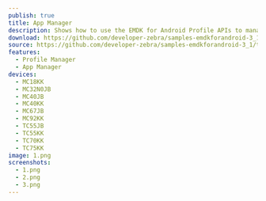 ```yaml
---
publish: true
title: App Manager
description: Shows how to use the EMDK for Android Profile APIs to manage App Manager profiles.
download: https://github.com/developer-zebra/samples-emdkforandroid-3_1/archive/ProfileAppMgrSample1.zip
source: https://github.com/developer-zebra/samples-emdkforandroid-3_1/tree/ProfileAppMgrSample1
features: 
  - Profile Manager
  - App Manager
devices: 
  - MC18KK
  - MC32N0JB
  - MC40JB
  - MC40KK
  - MC67JB
  - MC92KK
  - TC55JB
  - TC55KK
  - TC70KK
  - TC75KK
image: 1.png
screenshots: 
  - 1.png
  - 2.png
  - 3.png
---
```


